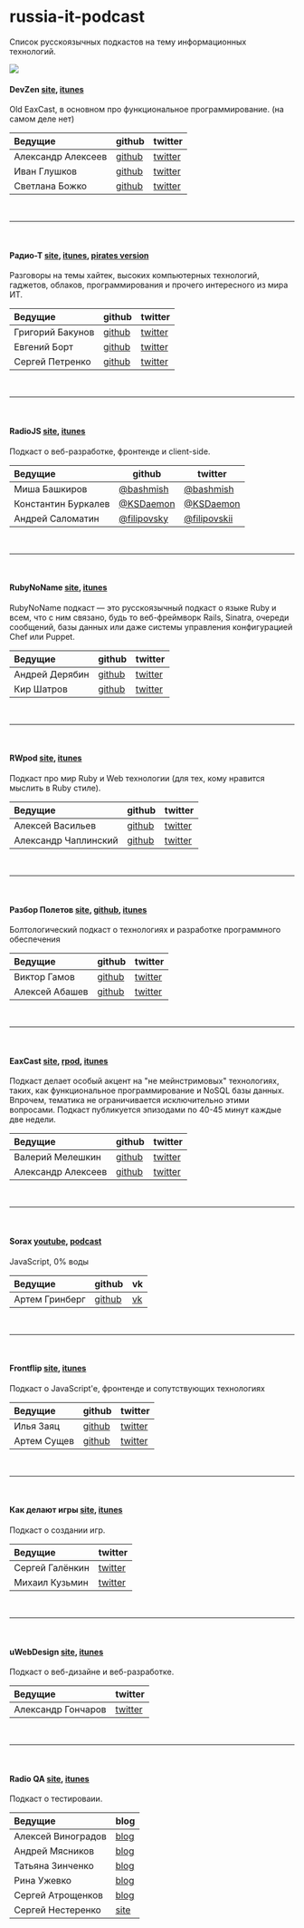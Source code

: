 russia-it-podcast
=================

Список русскоязычных подкастов на тему информационных технологий.

![](https://pbs.twimg.com/media/BxeayTeIQAAgf5M.png:large)




#### DevZen [site](http://devzen.ru/), [itunes](http://vk.cc/2YIFnf)

Old EaxCast, в основном про функциональное программирование. (на самом деле нет)


| Ведущие             | github                                   | twitter                                   |
| :------------------ | ---------------------------------------- | ----------------------------------------- |
| Александр Алексеев  | [github](https://github.com/afiskon)     | [twitter](https://twitter.com/afiskon)    |
| Иван Глушков        | [github](https://github.com/gliush)      | [twitter](https://twitter.com/gliush)     |
| Светлана Божко      | [github](https://github.com/sbozhko)     | [twitter](https://twitter.com/sbozhko)    |


<br><hr><br>


#### Радио-Т [site](http://www.radio-t.com/), [itunes](http://vk.cc/1Fad2N), [pirates version](http://pirates.radio-t.com/)

Разговоры на темы хайтек, высоких компьютерных технологий, гаджетов, облаков, программирования и прочего интересного из мира ИТ.


| Ведущие             | github                               | twitter                                 |
| :------------------ | ------------------------------------ | --------------------------------------- |
| Григорий Бакунов    | [github](https://github.com/bobuk)   | [twitter](https://twitter.com/bobuk)    |
| Евгений Борт        | [github](https://github.com/umputun) | [twitter](https://twitter.com/umputun)  |
| Сергей Петренко     | [github](https://github.com/grayru)  | [twitter](https://twitter.com/gray_ru)  |


<br><hr><br>


#### RadioJS [site](http://radiojs.ru/), [itunes](https://itunes.apple.com/ru/podcast/radio-js/id904938655)

Подкаст о веб-разработке, фронтенде и client-side.


| Ведущие             | github                                       | twitter                                         |
| :------------------ | -------------------------------------------- | ----------------------------------------------- |
| Миша Башкиров       | [@bashmish](https://github.com/bashmish)     | [@bashmish](https://twitter.com/bashmish)       |
| Константин Буркалев | [@KSDaemon](https://github.com/KSDaemon)     | [@KSDaemon](https://twitter.com/KSDaemon)       |
| Андрей Саломатин    | [@filipovsky](https://github.com/filipovsky) | [@filipovskii](https://twitter.com/filipovskii) |


<br><hr><br>


#### RubyNoName [site](http://rubynoname.ru/), [itunes](http://vk.cc/2YIEAY)

RubyNoName подкаст — это русскоязычный подкаст о языке Ruby и всем, что с ним связано, будь то веб-фреймворк Rails, Sinatra, очереди сообщений, базы данных или даже системы управления конфигурацией Chef или Puppet.


| Ведущие             | github                                   | twitter                                   |
| :------------------ | ---------------------------------------- | ----------------------------------------- |
| Андрей Дерябин      | [github](https://github.com/aderyabin)   | [twitter](https://twitter.com/aderyabin)  |
| Кир Шатров          | [github](https://github.com/kirs)        | [twitter](https://twitter.com/kirs)       |


<br><hr><br>


#### RWpod [site](http://www.rwpod.com/), [itunes](http://vk.cc/2YIEL6)

Подкаст про мир Ruby и Web технологии (для тех, кому нравится мыслить в Ruby стиле).

| Ведущие             | github                                   | twitter                                   |
| :------------------ | ---------------------------------------- | ----------------------------------------- |
| Алексей Васильев    | [github](https://github.com/le0pard/)    | [twitter](https://twitter.com/leopard_me) |
| Александр Чаплинский| [github](https://github.com/alchapone)   | [twitter](https://twitter.com/a1chapone)  |


<br><hr><br>


#### Разбор Полетов [site](http://razbor-poletov.com/), [github](https://github.com/razbor-poletov), [itunes](http://vk.cc/2YIF7G)

Болтологический подкаст о технологиях и разработке программного обеспечения

| Ведущие             | github                                   | twitter                                   |
| :------------------ | ---------------------------------------- | ----------------------------------------- |
| Виктор Гамов        | [github](https://github.com/gAmUssA)     | [twitter](https://twitter.com/gAmUssA)    |
| Алексей Абашев      | [github](https://github.com/abashev)     | [twitter](https://twitter.com/a_abashev)  |


<br><hr><br>


#### EaxCast [site](http://eax.me/tag/podcast/), [rpod](http://eaxcast.rpod.ru/), [itunes](http://vk.cc/2YIFhh)

Подкаст делает особый акцент на "не мейнстримовых" технологиях, таких, как функциональное программирование и NoSQL базы данных. Впрочем, тематика не ограничивается исключительно этими вопросами. Подкаст публикуется эпизодами по 40-45 минут каждые две недели.


| Ведущие             | github                                   | twitter                                   |
| :------------------ | ---------------------------------------- | ----------------------------------------- |
| Валерий Мелешкин    | [github](https://github.com/sumerman)    | [twitter](https://twitter.com/sum3rman)   |
| Александр Алексеев  | [github](https://github.com/afiskon)     | [twitter](https://twitter.com/afiskon)    |


<br><hr><br>


#### Sorax [youtube](http://www.youtube.com/user/ArtSorax/), [podcast](http://vk.cc/2YIFEv)

JavaScript, 0% воды


| Ведущие             | github                                   | vk                                  |
| :------------------ | ---------------------------------------- | ----------------------------------- |
| Артем Гринберг      | [github](https://github.com/artsorax)    | [vk](http://vk.com/art.sorax)       |


<br><hr><br>


#### Frontflip [site](http://frontflip.me/), [itunes](http://vk.cc/2YIFuW)

Подкаст о JavaScript'e, фронтенде и сопутствующих технологиях


| Ведущие             | github                                   | twitter                                    |
| :------------------ | ---------------------------------------- | ------------------------------------------ |
| Илья Заяц           | [github](https://github.com/somebody32)  | [twitter](https://twitter.com/23ydobemos)  |
| Артем Сущев         | [github](https://github.com/H1D)         | [twitter](https://twitter.com/asuschev)    |


<br><hr><br>


#### Как делают игры [site](http://galyonkin.com/podcast/), [itunes](http://vk.cc/2ZsSzE)

Подкаст о создании игр.

| Ведущие             | twitter                                    |
| :------------------ | ------------------------------------------ |
| Сергей Галёнкин     | [twitter](https://twitter.com/galyonkin)   |
| Михаил Кузьмин      | [twitter](https://twitter.com/kuzmitch_ru) |


<br><hr><br>


#### uWebDesign [site](http://uwebdesign.ru/), [itunes](http://vk.cc/3yMhPk)

Подкаст о веб-дизайне и веб-разработке.

| Ведущие             | twitter                                    |
| :------------------ | ------------------------------------------ |
| Александр Гончаров  | [twitter](https://twitter.com/websanya)    |

<br><hr><br>


#### Radio QA [site](http://radio-qa.com/), [itunes](http://vk.cc/42FSH7)

Подкаст о тестироваии.

| Ведущие             | blog                                          |
| :------------------ | ------------------------------------------    |
| Алексей Виноградов  | [blog](http://qa-blog.alexei-vinogradov.de/)  |
| Андрей Мясников     | [blog](http://lazy-tester.blogspot.ru/)       |
| Татьяна Зинченко    | [blog](http://vestfalka.blogspot.ru/)         |
| Рина Ужевко         | [blog](http://rinauzhevko.blogspot.ru/)       |
| Сергей Атрощенков   | [blog](http://barbaricqa.com/blog/)           |
| Сергей Нестеренко   | [site](http://qahelp.net/)                    |
